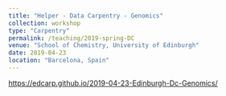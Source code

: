 ```yaml
---
title: "Helper - Data Carpentry - Genomics"
collection: workshop
type: "Carpentry"
permalink: /teaching/2019-spring-DC
venue: "School of Chemistry, University of Edinburgh"
date: 2019-04-23
location: "Barcelona, Spain"
---
```


https://edcarp.github.io/2019-04-23-Edinburgh-Dc-Genomics/
